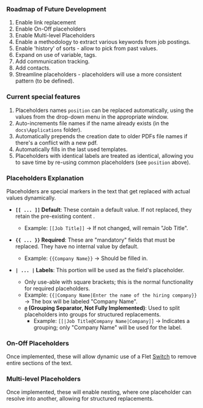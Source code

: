 ### Roadmap of Future Development

1. Enable link replacement
2. Enable On-Off placeholders
3. Enable Multi-level Placeholders
4. Enable a methodology to extract various keywords from job postings.
5. Enable 'history' of sorts - allow to pick from past values.
6. Expand on use of variable, tags.
7. Add communication tracking.
8. Add contacts.
9. Streamline placeholders - placeholders will use a more consistent pattern (to be defined).

### Current special features

1. Placeholders names ``position`` can be replaced automatically, using the values from the drop-down menu in the appropriate window.
2. Auto-increments file names if the name already exists (in the ``docs\Applications`` folder).
3. Automatically prepends the creation date to older PDFs file names if there's a conflict with a new pdf.
4. Automatically fills in the last used templates.
5. Placeholders with identical labels are treated as identical, allowing you to save time by re-using common placeholders (see ``position`` above).

### Placeholders Explanation

Placeholders are special markers in the text that get replaced with actual values dynamically.

- **``[[ ... ]]`` Default**: These contain a default value. If not replaced, they retain the pre-existing content .
    - Example: `[[Job Title]]` → If not changed, will remain "Job Title".
- **``{{ ... }}`` Required**: These are "mandatory" fields that must be replaced. They have no internal value by default.
    - Example: `{{Company Name}}` → Should be filled in.

- **``| ... |`` Labels**: This portion will be used as the field's placeholder.
    - Only use-able with square brackets; this is the normal functionality for required placeholders.
    - Example: `{{|Company Name|Enter the name of the hiring company}}` → The box will be labeled "Company Name".
    - **``@`` (Grouping Separator, Not Fully Implemented)**: Used to split placeholders into groups for structured replacements.
        - Example: `[[|Job Title@Company Name|Company]]` → Indicates a grouping; only "Company Name" will be used for the label.

### On-Off Placeholders

Once implemented, these will allow dynamic use of a Flet [Switch](https://flet.dev/docs/controls/switch/) to remove entire sections of the text.

### Multi-level Placeholders

Once implemented, these will enable nesting, where one placeholder can resolve into another, allowing for structured replacements.


